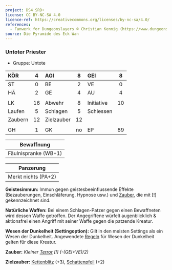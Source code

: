 ```yaml
---
project: DS4 SRD+
license: CC BY-NC-SA 4.0
licence-ref: https://creativecommons.org/licenses/by-nc-sa/4.0/
references: 
  - Fanwerk for Dungeonslayers © Christian Kennig (https://www.dungeonslayers.net/)
source: Die Pyramide des Eck Wan
---
```


### Untoter Priester

- Gruppe: Untote

| KÖR     |  4  | AGI        |  8  | GEI        |  8  |
| :------ | :-: | :--------- | :-: | :--------- | :-: |
| ST      |  0  | BE         |  2  | VE         |  0  |
| HÄ      |  2  | GE         |  4  | AU         |  4  |
|         |     |            |     |            |     |
| LK      | 16  | Abwehr     |  8  | Initiative | 10  |
| Laufen  |  5  | Schlagen   |  5  | Schiessen  |     |
| Zaubern | 12  | Zielzauber | 12  |            |     |
|         |     |            |     |            |     |
| GH      |  1  | GK         | no  | EP         | 89  |

|      Bewaffnung      |
| :------------------: |
| Fäulnispranke (WB+1) |

|      Panzerung      |
| :-----------------: |
| Merkt nichts (PA+2) |

**Geistesimmun:** Immun gegen geistesbeeinflussende Effekte (Bezauberungen, Einschläferung, Hypnose usw.) und [Zauber](../../fanwerk/zauber/zauber.md), die mit [!] gekennzeichnet sind.

**Natürliche Waffen:** Bei einem Schlagen-Patzer gegen einen Bewaffneten wird dessen Waffe getroffen. Der Angegriffene würfelt augenblicklich & aktionsfrei einen Angriff mit seiner Waffe gegen die patzende Kreatur.

**Wesen der Dunkelheit (Settingoption):** Gilt in den meisten Settings als ein Wesen der Dunkelheit. Angewendete [Regeln](../../grw/regeln-proben.md) für Wesen der Dunkelheit gelten für diese Kreatur.

**Zauber:** _Kleiner [Terror](../../grw/zauber/terror.md) [!] (-(GEI+VE)/2)_

**Zielzauber:** [Kettenblitz](../../grw/zauber/kettenblitz.md) (+3), [Schattenpfeil](../../grw/zauber/schattenpfeil.md) (+2)

